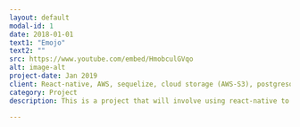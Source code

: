 ```yaml
---
layout: default
modal-id: 1
date: 2018-01-01
text1: "Emojo"
text2: ""
src: https://www.youtube.com/embed/HmobculGVqo
alt: image-alt
project-date: Jan 2019
client: React-native, AWS, sequelize, cloud storage (AWS-S3), postgresql
category: Project
description: This is a project that will involve using react-native to make an app using instagram layout.

---
```

